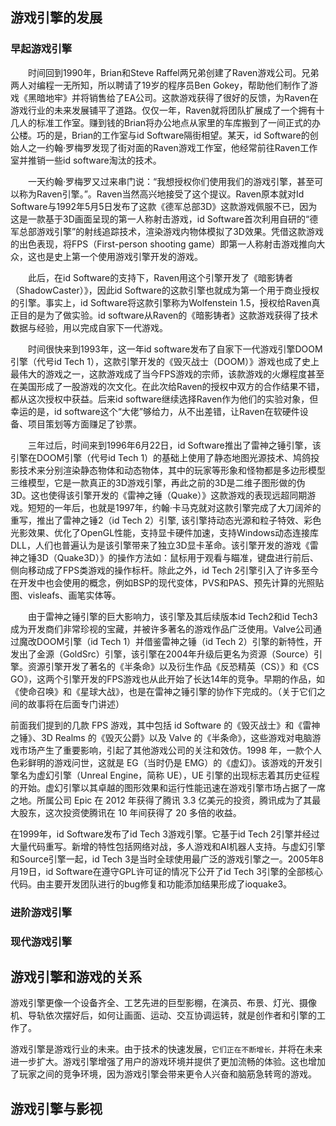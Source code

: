 ## 游戏引擎的发展

### 早起游戏引擎

&emsp;&emsp;时间回到1990年，Brian和Steve Raffel两兄弟创建了Raven游戏公司。兄弟两人对编程一无所知，所以聘请了19岁的程序员Ben Gokey，帮助他们制作了游戏《黑暗地牢》并将销售给了EA公司。这款游戏获得了很好的反馈，为Raven在游戏行业的未来发展铺平了道路。仅仅一年，Raven就将团队扩展成了一个拥有十几人的标准工作室。赚到钱的Brian将办公地点从家里的车库搬到了一间正式的办公楼。巧的是，Brian的工作室与id Software隔街相望。某天，id Software的创始人之一约翰·罗梅罗发现了街对面的Raven游戏工作室，他经常前往Raven工作室并推销一些id software淘汰的技术。

&emsp;&emsp;一天约翰·罗梅罗又过来串门说：“我想授权你们使用我们的游戏引擎，甚至可以称为Raven引擎。”。Raven当然高兴地接受了这个提议。Raven原本就对Id Software与1992年5月5日发布了这款《德军总部3D》这款游戏佩服不已，因为这是一款基于3D画面呈现的第一人称射击游戏，id Software首次利用自研的“德军总部游戏引擎”的射线追踪技术，渲染游戏内物体模拟了3D效果。凭借这款游戏的出色表现，将FPS（First-person shooting game）即第一人称射击游戏推向大众，这也是史上第一个使用游戏引擎开发的游戏。

&emsp;&emsp;此后，在id Software的支持下，Raven用这个引擎开发了《暗影铸者（ShadowCaster）》，因此id Software的这款引擎也就成为第一个用于商业授权的引擎。事实上，id Software将这款引擎称为Wolfenstein 1.5，授权给Raven真正目的是为了做实验。id software从Raven的《暗影铸者》这款游戏获得了技术数据与经验，用以完成自家下一代游戏。

&emsp;&emsp;时间很快来到1993年，这一年id software发布了自家下一代游戏引擎DOOM引擎（代号id Tech 1），这款引擎开发的《毁灭战士（DOOM）》游戏也成了史上最伟大的游戏之一，这款游戏成了当今FPS游戏的宗师，该款游戏的火爆程度甚至在美国形成了一股游戏的次文化。在此次给Raven的授权中双方的合作结果不错，都从这次授权中获益。后来id software继续选择Raven作为他们的实验对象，但幸运的是，id software这个“大佬”够给力，从不出差错，让Raven在软硬件设备、项目策划等方面赚足了钞票。

&emsp;&emsp;三年过后，时间来到1996年6月22日，id Software推出了雷神之锤引擎，该引擎在DOOM引擎（代号id Tech 1）的基础上使用了静态地图光源技术、鸠鸽投影技术来分别渲染静态物体和动态物体，其中的玩家等形象和怪物都是多边形模型三维模型，它是一款真正的3D游戏引擎，再此之前的3D是二维子图形做的伪3D。这也使得该引擎开发的《雷神之锤（Quake）》这款游戏的表现远超同期游戏。短短的一年后，也就是1997年，约翰·卡马克就对这款引擎完成了大刀阔斧的重写，推出了雷神之锤2（id Tech 2）引擎, 该引擎持动态光源和粒子特效、彩色光影效果、优化了OpenGL性能，支持显卡硬件加速，支持Windows动态连接库DLL，人们也普遍认为是该引擎带来了独立3D显卡革命。该引擎开发的游戏《雷神之锤3D（Quake3D）》的操作方法如：鼠标用于观看与瞄准，键盘进行前后、侧向移动成了FPS类游戏的操作标杆。除此之外，id Tech 2引擎引入了许多至今在开发中也会使用的概念，例如BSP的现代变体，PVS和PAS、预先计算的光照贴图、visleafs、画笔实体等。

&emsp;&emsp;由于雷神之锤引擎的巨大影响力，该引擎及其后续版本id Tech2和id Tech3成为开发商们非常珍视的宝藏，并被许多著名的游戏作品广泛使用。Valve公司通过魔改DOOM引擎（id Tech 1）并借鉴雷神之锤（id Tech 2）引擎的新特性，开发出了金源（GoldSrc）引擎，该引擎在2004年升级后更名为资源（Source）引擎。资源引擎开发了著名的《半条命》以及衍生作品《反恐精英（CS）》和《CS GO》，这两个引擎开发的FPS游戏也从此开始了长达14年的竞争。早期的作品，如《使命召唤》和《星球大战》，也是在雷神之锤引擎的协作下完成的。（关于它们之间的故事将在后面专门讲述）

前面我们提到的几款 FPS 游戏，其中包括 id Software 的《毁灭战士》和《雷神之锤》、3D Realms 的《毁灭公爵》以及 Valve 的《半条命》，这些游戏对电脑游戏市场产生了重要影响，引起了其他游戏公司的关注和效仿。1998 年，一款个人色彩鲜明的游戏问世，这就是 EG（当时仍是 EMG）的《虚幻》。该游戏的开发引擎名为虚幻引擎（Unreal Engine，简称 UE），UE 引擎的出现标志着其历史征程的开始。虚幻引擎以其卓越的图形效果和运行性能迅速在游戏引擎市场占据了一席之地。所属公司 Epic 在 2012 年获得了腾讯 3.3 亿美元的投资，腾讯成为了其最大股东，这次投资使腾讯在 10 年间获得了 20 多倍的收益。

在1999年，id Software发布了id Tech 3游戏引擎。它基于id Tech 2引擎并经过大量代码重写。新增的特性包括网络对战，多人游戏和AI机器人支持。与虚幻引擎和Source引擎一起，id Tech 3是当时全球使用最广泛的游戏引擎之一。2005年8月19日，id Software在遵守GPL许可证的情况下公开了id Tech 3引擎的全部核心代码。由主要开发团队进行的bug修复和功能添加结果形成了ioquake3。

### 进阶游戏引擎

### 现代游戏引擎

## 游戏引擎和游戏的关系

游戏引擎更像一个设备齐全、工艺先进的巨型影棚，在演员、布景、灯光、摄像机、导轨依次摆好后，如何让画面、运动、交互协调运转，就是创作者和引擎的工作了。

游戏引擎是游戏行业的未来。由于技术的快速发展，`它们正在不断增长，`并将在未来进一步扩大。游戏引擎增强了用户的游戏环境并提供了更加流畅的体验。这也增加了玩家之间的竞争环境，因为游戏引擎会带来更令人兴奋和脑筋急转弯的游戏。

## 游戏引擎与影视
